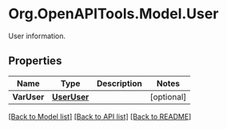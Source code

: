 # Org.OpenAPITools.Model.User
User information.

## Properties

Name | Type | Description | Notes
------------ | ------------- | ------------- | -------------
**VarUser** | [**UserUser**](UserUser.md) |  | [optional] 

[[Back to Model list]](../README.md#documentation-for-models) [[Back to API list]](../README.md#documentation-for-api-endpoints) [[Back to README]](../README.md)

